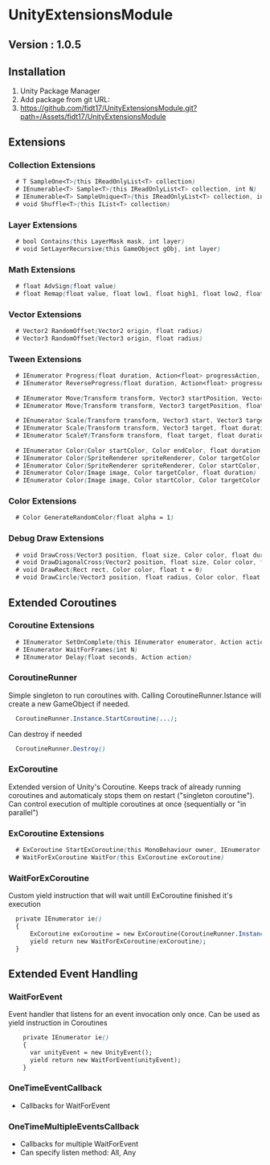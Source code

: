 # UnityExtensionsModule
## Version : 1.0.5

## Installation
1) Unity Package Manager
2) Add package from git URL:
3) https://github.com/fidt17/UnityExtensionsModule.git?path=/Assets/fidt17/UnityExtensionsModule

## Extensions

### Collection Extensions
```css
  # T SampleOne<T>(this IReadOnlyList<T> collection)
  # IEnumerable<T> Sample<T>(this IReadOnlyList<T> collection, int N)
  # IEnumerable<T> SampleUnique<T>(this IReadOnlyList<T> collection, int N)
  # void Shuffle<T>(this IList<T> collection)
```
  
### Layer Extensions
```css
  # bool Contains(this LayerMask mask, int layer)
  # void SetLayerRecursive(this GameObject gObj, int layer)
```

### Math Extensions
```css
  # float AdvSign(float value)
  # float Remap(float value, float low1, float high1, float low2, float high2)
```

### Vector Extensions
```css
  # Vector2 RandomOffset(Vector2 origin, float radius)
  # Vector3 RandomOffset(Vector3 origin, float radius)
```
   
### Tween Extensions
```css
  # IEnumerator Progress(float duration, Action<float> progressAction, Func<IEnumerator> yieldFunc = null)
  # IEnumerator ReverseProgress(float duration, Action<float> progressAction, Func<IEnumerator> yieldFunc = null)
  
  # IEnumerator Move(Transform transform, Vector3 startPosition, Vector3 targetPosition, float duration)
  # IEnumerator Move(Transform transform, Vector3 targetPosition, float duration)
  
  # IEnumerator Scale(Transform transform, Vector3 start, Vector3 target, float duration)
  # IEnumerator Scale(Transform transform, Vector3 target, float duration)
  # IEnumerator ScaleY(Transform transform, float target, float duration)
  
  # IEnumerator Color(Color startColor, Color endColor, float duration, Action<Color> progressAction)
  # IEnumerator Color(SpriteRenderer spriteRenderer, Color targetColor, float duration)
  # IEnumerator Color(SpriteRenderer spriteRenderer, Color startColor, Color targetColor, float duration)
  # IEnumerator Color(Image image, Color targetColor, float duration)
  # IEnumerator Color(Image image, Color startColor, Color targetColor, float duration)
```
  
### Color Extensions
```css
  # Color GenerateRandomColor(float alpha = 1)
```
  
### Debug Draw Extensions
```css
  # void DrawCross(Vector3 position, float size, Color color, float duration = 0)
  # void DrawDiagonalCross(Vector2 position, float size, Color color, float duration = 0)
  # void DrawRect(Rect rect, Color color, float t = 0)
  # void DrawCircle(Vector3 position, float radius, Color color, float duration = 0)
```

## Extended Coroutines

### Coroutine Extensions
```css
  # IEnumerator SetOnComplete(this IEnumerator enumerator, Action action)
  # IEnumerator WaitForFrames(int N)
  # IEnumerator Delay(float seconds, Action action)
```
  
### CoroutineRunner
  Simple singleton to run coroutines with.
  Calling CoroutineRunner.Istance will create a new GameObject if needed.
```css
  CoroutineRunner.Instance.StartCoroutine(...);
```
  Can destroy if needed
```css
  CoroutineRunner.Destroy()
```

### ExCoroutine
  Extended version of Unity's Coroutine.
  Keeps track of already running coroutines and automaticaly stops them on restart ("singleton coroutine").
  Can control execution of multiple coroutines at once (sequentially or "in parallel")
  
### ExCoroutine Extensions
```css
  # ExCoroutine StartExCoroutine(this MonoBehaviour owner, IEnumerator enumerator)
  # WaitForExCoroutine WaitFor(this ExCoroutine exCoroutine)
```
  
### WaitForExCoroutine
  Custom yield instruction that will wait untill ExCoroutine finished it's execution
```css
  private IEnumerator ie()
  {
      ExCoroutine exCoroutine = new ExCoroutine(CoroutineRunner.Instance);
      yield return new WaitForExCoroutine(exCoroutine);
  }
```
    
## Extended Event Handling

### WaitForEvent
  Event handler that listens for an event invocation only once.
  Can be used as yield instruction in Coroutines
```css
    private IEnumerator ie()
    {
      var unityEvent = new UnityEvent();
      yield return new WaitForEvent(unityEvent);
    }
```
  
### OneTimeEventCallback
  - Callbacks for WaitForEvent
  
### OneTimeMultipleEventsCallback
  - Callbacks for multiple WaitForEvent
  - Can specify listen method: All, Any
